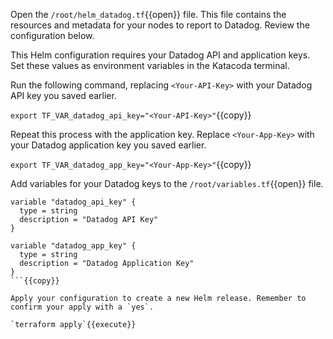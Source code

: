 Open the `/root/helm_datadog.tf`{{open}} file. This file contains the resources and metadata for your nodes to report to Datadog. Review the configuration below.

This Helm configuration requires your Datadog API and application keys. Set these values as environment variables in the Katacoda terminal.

Run the following command, replacing `<Your-API-Key>` with your Datadog API key you saved earlier.

`export TF_VAR_datadog_api_key="<Your-API-Key>"`{{copy}}

Repeat this process with the application  key. Replace `<Your-App-Key>` with your Datadog application key you saved earlier.

`export TF_VAR_datadog_app_key="<Your-App-Key>"`{{copy}}


Add variables for your Datadog keys to the  `/root/variables.tf`{{open}} file.

```
variable "datadog_api_key" {
  type = string
  description = "Datadog API Key"
}

variable "datadog_app_key" {
  type = string
  description = "Datadog Application Key"
}
```{{copy}}

Apply your configuration to create a new Helm release. Remember to confirm your apply with a `yes`.

`terraform apply`{{execute}}
